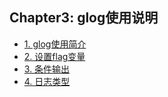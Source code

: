 ## Chapter3: glog使用说明

- [1. glog使用简介](recipe-01/README.md)
- [2. 设置flag变量](recipe-02/README.md)
- [3. 条件输出](recipe-03/README.md)
- [4. 日志类型](recipe-04/README.md)


